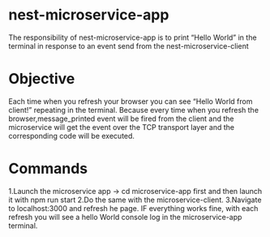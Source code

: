 # nest-microservice-app
The responsibility of nest-microservice-app is to print “Hello World” in the terminal in response to an event send from the nest-microservice-client

# Objective
Each time when you refresh your browser you can see “Hello World from client!” repeating in the terminal. Because every time when you refresh the browser,message_printed event will be fired from the client and the microservice will get the event over the TCP transport layer and the corresponding code will be executed.

# Commands
1.Launch the microservice app -> cd microservice-app first and then launch it with npm run start
2.Do the same with the microservice-client.
3.Navigate to localhost:3000 and refresh he page. IF everything works fine, with each refresh you will see a hello World console log in the microservice-app terminal. 
